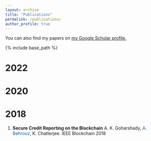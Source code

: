 ```yaml
---
layout: archive
title: "Publications"
permalink: /publications/
author_profile: true
---
```


  You can also find my papers on <u><a href="{{author.googlescholar}}">my Google Scholar profile</a>.</u>


{% include base_path %}

# 2022




# 2020



# 2018
1. **Secure Credit Reporting on the Blockchain** 
A. K. Goharshady, <span style="color:#0059b3;">A. Behrouz</span>, K. Chatterjee. IEEE Blockchain 2018
